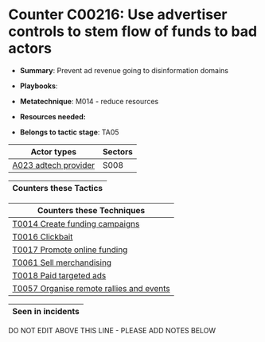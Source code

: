 # Counter C00216: Use advertiser controls to stem flow of funds to bad actors

* **Summary**: Prevent ad revenue going to disinformation domains

* **Playbooks**: 

* **Metatechnique**: M014 - reduce resources

* **Resources needed:** 

* **Belongs to tactic stage**: TA05


| Actor types | Sectors |
| ----------- | ------- |
| [A023 adtech provider](../generated_pages/actortypes/A023.md) | S008 |



| Counters these Tactics |
| ---------------------- |



| Counters these Techniques |
| ------------------------- |
| [T0014 Create funding campaigns](../generated_pages/techniques/T0014.md) |
| [T0016 Clickbait](../generated_pages/techniques/T0016.md) |
| [T0017 Promote online funding](../generated_pages/techniques/T0017.md) |
| [T0061 Sell merchandising](../generated_pages/techniques/T0061.md) |
| [T0018 Paid targeted ads](../generated_pages/techniques/T0018.md) |
| [T0057 Organise remote rallies and events](../generated_pages/techniques/T0057.md) |



| Seen in incidents |
| ----------------- |


DO NOT EDIT ABOVE THIS LINE - PLEASE ADD NOTES BELOW